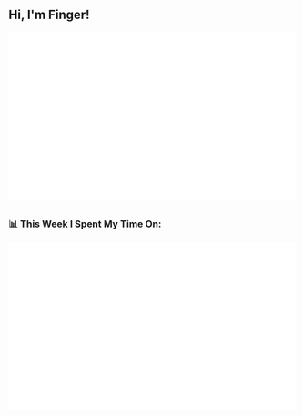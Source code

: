 <h2> Hi, I'm Finger!</h2>

<img align="right" src="https://raw.githubusercontent.com/spianmo/github-stats/master/generated/overview.svg#gh-light-mode-only">

<!-- <img align="right" height="160em" src="https://github-readme-stats-eight-theta.vercel.app/api/top-langs/?username=spianmo&layout=compact&langs_count=8&theme=algolia"/>	 -->
	
```go
package main

type Me struct {
	Name   string
	Job    string
	Code   string
	Skills string
}

func main() {
	me := &Me{
		Name:   "Finger",
		Job:    "Client-side Engineer",
		Code:   "Java and C++ and Others",
		Skills: "Android Security NLP ^o^",
	}
	_ = me
}
```


<h3>📊 This Week I Spent My Time On:</h3>
<img align='right' src="https://raw.githubusercontent.com/spianmo/github-stats/master/generated/languages.svg#gh-light-mode-only">

<!--START_SECTION:waka-->

```text
JavaScript               11 hrs 12 mins  █████████▒░░░░░░░░░░░░░░░   37.59 %
Vue.js                   8 hrs 16 mins   ███████░░░░░░░░░░░░░░░░░░   27.80 %
Python                   6 hrs 13 mins   █████▒░░░░░░░░░░░░░░░░░░░   20.89 %
SourceMap                41 mins         ▓░░░░░░░░░░░░░░░░░░░░░░░░   02.35 %
JSON                     38 mins         ▓░░░░░░░░░░░░░░░░░░░░░░░░   02.15 %
Dart                     36 mins         ▓░░░░░░░░░░░░░░░░░░░░░░░░   02.05 %
```

<!--END_SECTION:waka-->
